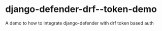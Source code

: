 # django-defender-drf--token-demo
A demo to how to integrate django-defender with drf token based auth
